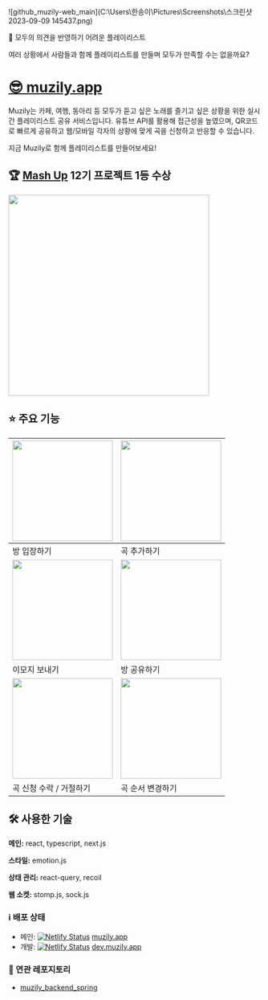 ![github_muzily-web_main](C:\Users\한송이\Pictures\Screenshots\스크린샷 2023-09-09 145437.png)

🤔 모두의 의견을 반영하기 어려운 플레이리스트 

여러 상황에서 사람들과 함께 플레이리스트를 만들며 모두가 만족할 수는 없을까요?

# [😎 muzily.app](https://muzily.app)
Muzily는 카페, 여행, 동아리 등 모두가 듣고 싶은 노래를 즐기고 싶은 상황을 위한 실시간 플레이리스트 공유 서비스입니다. 유튜브 API를 활용해 접근성을 높였으며, QR코드로 빠르게 공유하고 웹/모바일 각자의 상황에 맞게 곡을 신청하고 반응할 수 있습니다.

지금 Muzily로 함께 플레이리스트를 만들어보세요!

## 🏆 [Mash Up](https://mash-up.kr) 12기 프로젝트 1등 수상
<img width="400px" src="https://user-images.githubusercontent.com/61593290/190533444-34b3550d-7282-45ce-b9bb-4ff19e5176b1.jpeg">

## ⭐️ 주요 기능
| <img width="200px" src="https://user-images.githubusercontent.com/61593290/190440234-ad2622a3-fb19-4fc0-8d72-032cbd03fcb1.gif"> |<img width="200px" src="https://user-images.githubusercontent.com/61593290/190435528-16559e99-dca2-4dc9-9a5a-9e569b40cb64.gif"> |
| --- | --- |
| 방 입장하기 | 곡 추가하기 |
|  <img width="200px" src="https://user-images.githubusercontent.com/61593290/190435554-b8a5f52a-fb15-4e64-8144-55f7b25a2e86.gif">  | <img width="200px" src="https://user-images.githubusercontent.com/61593290/190435571-78226e2a-1142-49c1-b4ea-dc14f40960e3.gif"> |
| 이모지 보내기 | 방 공유하기 |
| <img width="200px" src="https://user-images.githubusercontent.com/61593290/190435578-8a444249-5cf9-4a1a-a9ad-970637072e3f.gif"> | <img width="200px" src="https://user-images.githubusercontent.com/61593290/190435588-bb820b60-a74d-450d-be92-02748928f6a8.gif"> |
| 곡 신청 수락 / 거절하기 | 곡 순서 변경하기 |


## 🛠 사용한 기술

**메인:** react, typescript, next.js

**스타일:** emotion.js

**상태 관리:** react-query, recoil

**웹 소켓:** stomp.js, sock.js


### ℹ️ 배포 상태

- 메인: [![Netlify Status](https://api.netlify.com/api/v1/badges/492f95ef-f05c-4e15-bb89-0435f1368c4c/deploy-status)](https://app.netlify.com/sites/musily/deploys) [muzily.app](https://muzily.app)
- 개발: [![Netlify Status](https://api.netlify.com/api/v1/badges/616fc88b-d5ab-47f1-8f72-80f4dc274e29/deploy-status)](https://app.netlify.com/sites/developmusily/deploys) [dev.muzily.app](https://dev.muzily.app)

### 🔗 연관 레포지토리

- [muzily_backend_spring](https://github.com/mash-up-kr/ladder_backend_spring)
